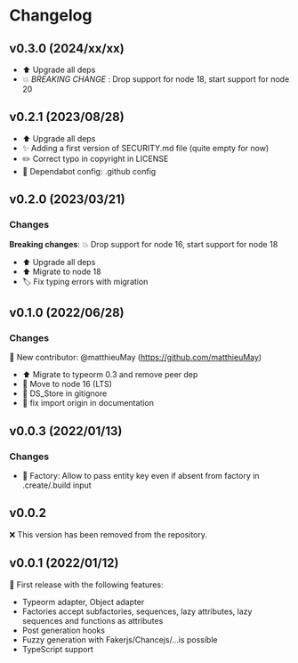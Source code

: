 # Changelog

## v0.3.0 (2024/xx/xx)

* ⬆️ Upgrade all deps
* 💥 *BREAKING CHANGE* : Drop support for node 18, start support for node 20

## v0.2.1 (2023/08/28)

* ⬆️ Upgrade all deps
* ✨ Adding a first version of SECURITY.md file (quite empty for now)
* ✏️ Correct typo in copyright in LICENSE
* 🔧 Dependabot config: .github config

## v0.2.0 (2023/03/21)

### Changes

**Breaking changes**:
💥 Drop support for node 16, start support for node 18

* ⬆️ Upgrade all deps
* ⬆️ Migrate to node 18
* 🏷️ Fix typing errors with migration

## v0.1.0 (2022/06/28)

### Changes

🎉 New contributor: @matthieuMay (<https://github.com/matthieuMay>)

* ⬆️ Migrate to typeorm 0.3 and remove peer dep
* 🔧 Move to node 16 (LTS)
* 🙈 DS_Store in gitignore
* 📝 fix import origin in documentation

## v0.0.3 (2022/01/13)

### Changes

* 🚸 Factory: Allow to pass entity key even if absent from factory in .create/.build input

## v0.0.2

❌ This version has been removed from the repository.

## v0.0.1 (2022/01/12)

🎉 First release with the following features:

* Typeorm adapter, Object adapter
* Factories accept subfactories, sequences, lazy attributes, lazy sequences and functions as attributes
* Post generation hooks
* Fuzzy generation with Fakerjs/Chancejs/...is possible
* TypeScript support
